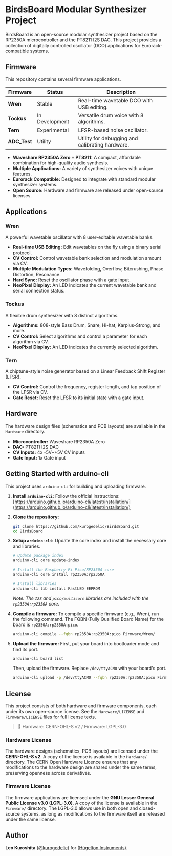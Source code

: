 # BirdsBoard Modular Synthesizer Project

BirdsBoard is an open-source modular synthesizer project based on the RP2350A microcontroller and the PT8211 I2S DAC. This project provides a collection of digitally controlled oscillator (DCO) applications for Eurorack-compatible systems.

## Firmware

This repository contains several firmware applications.

| Firmware   | Status         | Description                                       |
|------------|----------------|---------------------------------------------------|
| **Wren**   | Stable         | Real-time wavetable DCO with USB editing.         |
| **Tockus** | In Development | Versatile drum voice with 8 algorithms.           |
| **Tern**   | Experimental   | LFSR-based noise oscillator.                      |
| **ADC_Test**| Utility        | Utility for debugging and calibrating hardware.   |

- **Waveshare RP2350A Zero + PT8211:** A compact, affordable combination for high-quality audio synthesis.
- **Multiple Applications:** A variety of synthesizer voices with unique features.
- **Eurorack Compatible:** Designed to integrate with standard modular synthesizer systems.
- **Open Source:** Hardware and firmware are released under open-source licenses.

## Applications

### Wren
A powerful wavetable oscillator with 8 user-editable wavetable banks.
- **Real-time USB Editing:** Edit wavetables on the fly using a binary serial protocol.
- **CV Control:** Control wavetable bank selection and modulation amount via CV.
- **Multiple Modulation Types:** Wavefolding, Overflow, Bitcrushing, Phase Distortion, Resonance.
- **Hard Sync:** Reset the oscillator phase with a gate input.
- **NeoPixel Display:** An LED indicates the current wavetable bank and serial connection status.

### Tockus
A flexible drum synthesizer with 8 distinct algorithms.
- **Algorithms:** 808-style Bass Drum, Snare, Hi-hat, Karplus-Strong, and more.
- **CV Control:** Select algorithms and control a parameter for each algorithm via CV.
- **NeoPixel Display:** An LED indicates the currently selected algorithm.

### Tern
A chiptune-style noise generator based on a Linear Feedback Shift Register (LFSR).
- **CV Control:** Control the frequency, register length, and tap position of the LFSR via CV.
- **Gate Reset:** Reset the LFSR to its initial state with a gate input.

## Hardware
The hardware design files (schematics and PCB layouts) are available in the `Hardware` directory.
- **Microcontroller:** Waveshare RP2350A Zero
- **DAC:** PT8211 I2S DAC
- **CV Inputs:** 4x -5V~+5V CV inputs
- **Gate Input:** 1x Gate input

## Getting Started with arduino-cli

This project uses `arduino-cli` for building and uploading firmware.

1.  **Install `arduino-cli`:**
    Follow the official instructions: [https://arduino.github.io/arduino-cli/latest/installation/](https://arduino.github.io/arduino-cli/latest/installation/)

2.  **Clone the repository:**
    ```bash
    git clone https://github.com/kurogedelic/BirdsBoard.git
    cd BirdsBoard
    ```

3.  **Setup `arduino-cli`:**
    Update the core index and install the necessary core and libraries.
    ```bash
    # Update package index
    arduino-cli core update-index

    # Install the Raspberry Pi Pico/RP2350A core
    arduino-cli core install rp2350A:rp2350A

    # Install libraries
    arduino-cli lib install FastLED EEPROM
    ```
    *Note: The `I2S` and `pico/multicore` libraries are included with the `rp2350A:rp2350A` core.*

4.  **Compile a firmware:**
    To compile a specific firmware (e.g., Wren), run the following command. The FQBN (Fully Qualified Board Name) for the board is `rp2350A:rp2350A:pico`.
    ```bash
    arduino-cli compile --fqbn rp2350A:rp2350A:pico Firmware/Wren/
    ```

5.  **Upload the firmware:**
    First, put your board into bootloader mode and find its port.
    ```bash
    arduino-cli board list
    ```
    Then, upload the firmware. Replace `/dev/ttyACM0` with your board's port.
    ```bash
    arduino-cli upload -p /dev/ttyACM0 --fqbn rp2350A:rp2350A:pico Firmware/Wren/
    ```

## License

This project consists of both hardware and firmware components, each under its own open-source license. See the `Hardware/LICENSE` and `Firmware/LICENSE` files for full license texts.

> 📜 Hardware: CERN-OHL-S v2 / Firmware: LGPL-3.0

### Hardware License
The hardware designs (schematics, PCB layouts) are licensed under the **CERN-OHL-S v2**. A copy of the license is available in the `Hardware/` directory.
The CERN Open Hardware Licence ensures that any modifications to the hardware design are shared under the same terms, preserving openness across derivatives.

### Firmware License
The firmware applications are licensed under the **GNU Lesser General Public License v3.0 (LGPL-3.0)**. A copy of the license is available in the `Firmware/` directory.
The LGPL-3.0 allows use in both open and closed-source systems, as long as modifications to the firmware itself are released under the same license.

## Author

**Leo Kuroshita** ([@kurogedelic](https://x.com/kurogedelic)) for ([Hügelton Instruments](https://github.com/kurogedelic)).
